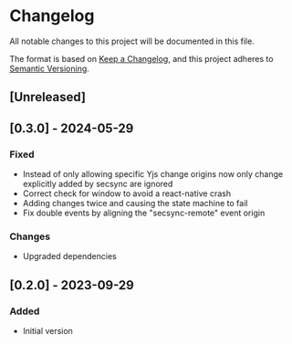 # Changelog

All notable changes to this project will be documented in this file.

The format is based on [Keep a Changelog](https://keepachangelog.com/en/1.0.0/),
and this project adheres to [Semantic Versioning](https://semver.org/spec/v2.0.0.html).

## [Unreleased]

## [0.3.0] - 2024-05-29

### Fixed

- Instead of only allowing specific Yjs change origins now only change explicitly added by secsync are ignored
- Correct check for window to avoid a react-native crash
- Adding changes twice and causing the state machine to fail
- Fix double events by aligning the "secsync-remote" event origin

### Changes

- Upgraded dependencies

## [0.2.0] - 2023-09-29

### Added

- Initial version

